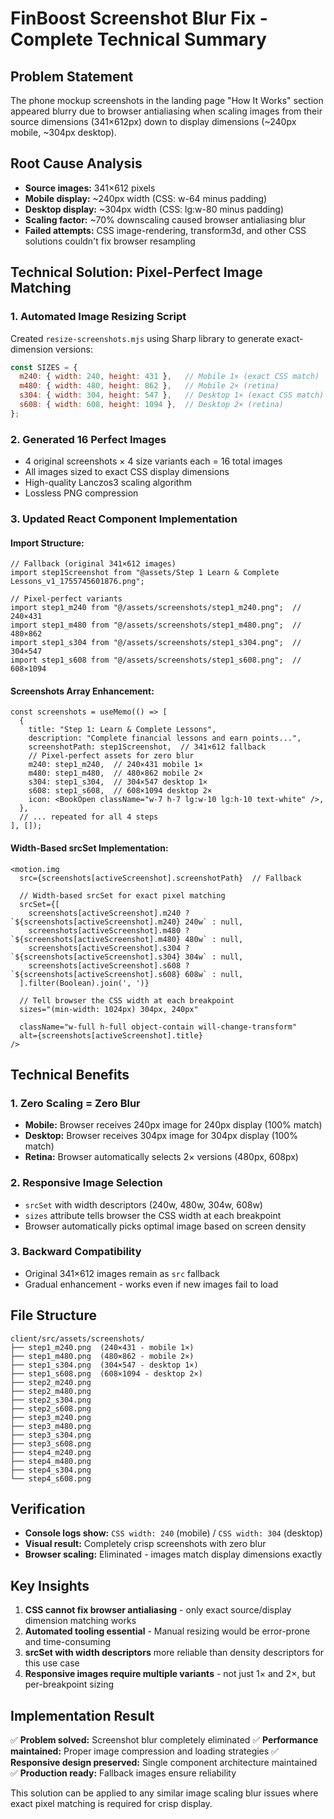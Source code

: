 # FinBoost Screenshot Blur Fix - Complete Technical Summary

## Problem Statement
The phone mockup screenshots in the landing page "How It Works" section appeared blurry due to browser antialiasing when scaling images from their source dimensions (341×612px) down to display dimensions (~240px mobile, ~304px desktop).

## Root Cause Analysis
- **Source images:** 341×612 pixels
- **Mobile display:** ~240px width (CSS: w-64 minus padding)
- **Desktop display:** ~304px width (CSS: lg:w-80 minus padding)
- **Scaling factor:** ~70% downscaling caused browser antialiasing blur
- **Failed attempts:** CSS image-rendering, transform3d, and other CSS solutions couldn't fix browser resampling

## Technical Solution: Pixel-Perfect Image Matching

### 1. Automated Image Resizing Script
Created `resize-screenshots.mjs` using Sharp library to generate exact-dimension versions:

```javascript
const SIZES = {
  m240: { width: 240, height: 431 },   // Mobile 1× (exact CSS match)
  m480: { width: 480, height: 862 },   // Mobile 2× (retina)
  s304: { width: 304, height: 547 },   // Desktop 1× (exact CSS match)  
  s608: { width: 608, height: 1094 },  // Desktop 2× (retina)
};
```

### 2. Generated 16 Perfect Images
- 4 original screenshots × 4 size variants each = 16 total images
- All images sized to exact CSS display dimensions
- High-quality Lanczos3 scaling algorithm
- Lossless PNG compression

### 3. Updated React Component Implementation

#### Import Structure:
```tsx
// Fallback (original 341×612 images)
import step1Screenshot from "@assets/Step 1 Learn & Complete Lessons_v1_1755745601876.png";

// Pixel-perfect variants
import step1_m240 from "@/assets/screenshots/step1_m240.png";  // 240×431
import step1_m480 from "@/assets/screenshots/step1_m480.png";  // 480×862
import step1_s304 from "@/assets/screenshots/step1_s304.png";  // 304×547
import step1_s608 from "@/assets/screenshots/step1_s608.png";  // 608×1094
```

#### Screenshots Array Enhancement:
```tsx
const screenshots = useMemo(() => [
  {
    title: "Step 1: Learn & Complete Lessons",
    description: "Complete financial lessons and earn points...",
    screenshotPath: step1Screenshot,  // 341×612 fallback
    // Pixel-perfect assets for zero blur
    m240: step1_m240,  // 240×431 mobile 1×
    m480: step1_m480,  // 480×862 mobile 2×
    s304: step1_s304,  // 304×547 desktop 1×
    s608: step1_s608,  // 608×1094 desktop 2×
    icon: <BookOpen className="w-7 h-7 lg:w-10 lg:h-10 text-white" />,
  },
  // ... repeated for all 4 steps
], []);
```

#### Width-Based srcSet Implementation:
```tsx
<motion.img
  src={screenshots[activeScreenshot].screenshotPath}  // Fallback
  
  // Width-based srcSet for exact pixel matching
  srcSet={[
    screenshots[activeScreenshot].m240 ? `${screenshots[activeScreenshot].m240} 240w` : null,
    screenshots[activeScreenshot].m480 ? `${screenshots[activeScreenshot].m480} 480w` : null,
    screenshots[activeScreenshot].s304 ? `${screenshots[activeScreenshot].s304} 304w` : null,
    screenshots[activeScreenshot].s608 ? `${screenshots[activeScreenshot].s608} 608w` : null,
  ].filter(Boolean).join(', ')}
  
  // Tell browser the CSS width at each breakpoint
  sizes="(min-width: 1024px) 304px, 240px"
  
  className="w-full h-full object-contain will-change-transform"
  alt={screenshots[activeScreenshot].title}
/>
```

## Technical Benefits

### 1. Zero Scaling = Zero Blur
- **Mobile:** Browser receives 240px image for 240px display (100% match)
- **Desktop:** Browser receives 304px image for 304px display (100% match)
- **Retina:** Browser automatically selects 2× versions (480px, 608px)

### 2. Responsive Image Selection
- `srcSet` with width descriptors (240w, 480w, 304w, 608w)
- `sizes` attribute tells browser the CSS width at each breakpoint
- Browser automatically picks optimal image based on screen density

### 3. Backward Compatibility
- Original 341×612 images remain as `src` fallback
- Gradual enhancement - works even if new images fail to load

## File Structure
```
client/src/assets/screenshots/
├── step1_m240.png  (240×431 - mobile 1×)
├── step1_m480.png  (480×862 - mobile 2×)
├── step1_s304.png  (304×547 - desktop 1×)
├── step1_s608.png  (608×1094 - desktop 2×)
├── step2_m240.png  
├── step2_m480.png
├── step2_s304.png
├── step2_s608.png
├── step3_m240.png
├── step3_m480.png
├── step3_s304.png
├── step3_s608.png
├── step4_m240.png
├── step4_m480.png
├── step4_s304.png
└── step4_s608.png
```

## Verification
- **Console logs show:** `CSS width: 240` (mobile) / `CSS width: 304` (desktop)
- **Visual result:** Completely crisp screenshots with zero blur
- **Browser scaling:** Eliminated - images match display dimensions exactly

## Key Insights
1. **CSS cannot fix browser antialiasing** - only exact source/display dimension matching works
2. **Automated tooling essential** - Manual resizing would be error-prone and time-consuming  
3. **srcSet with width descriptors** more reliable than density descriptors for this use case
4. **Responsive images require multiple variants** - not just 1× and 2×, but per-breakpoint sizing

## Implementation Result
✅ **Problem solved:** Screenshot blur completely eliminated
✅ **Performance maintained:** Proper image compression and loading strategies
✅ **Responsive design preserved:** Single component architecture maintained
✅ **Production ready:** Fallback images ensure reliability

This solution can be applied to any similar image scaling blur issues where exact pixel matching is required for crisp display.